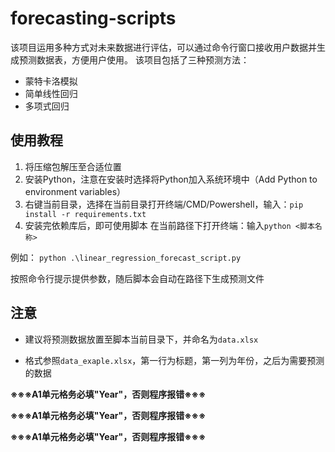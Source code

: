 # forecasting-scripts
该项目运用多种方式对未来数据进行评估，可以通过命令行窗口接收用户数据并生成预测数据表，方便用户使用。
该项目包括了三种预测方法：
+ 蒙特卡洛模拟
+ 简单线性回归
+ 多项式回归
## 使用教程
1. 将压缩包解压至合适位置
2. 安装Python，注意在安装时选择将Python加入系统环境中（Add Python to environment variables）
3. 右键当前目录，选择在当前目录打开终端/CMD/Powershell，输入：```pip install -r requirements.txt```
4. 安装完依赖库后，即可使用脚本
	在当前路径下打开终端：输入```python <脚本名称>```

例如：
	```python .\linear_regression_forecast_script.py```

按照命令行提示提供参数，随后脚本会自动在路径下生成预测文件


## 注意
+ 建议将预测数据放置至脚本当前目录下，并命名为```data.xlsx```

+ 格式参照```data_exaple.xlsx```，第一行为标题，第一列为年份，之后为需要预测的数据

**※※※A1单元格务必填"Year"，否则程序报错※※※**

**※※※A1单元格务必填"Year"，否则程序报错※※※**

**※※※A1单元格务必填"Year"，否则程序报错※※※**
